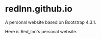 # redlnn.github.io
A personal website based on Bootstrap 4.3.1.

Here is Red_lnn's personal website.
